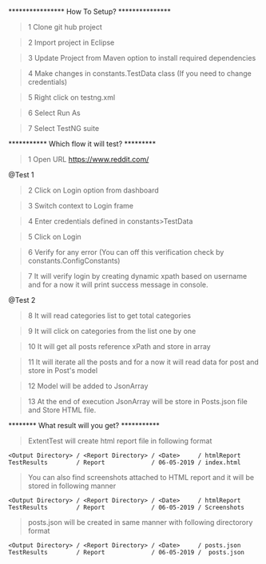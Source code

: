 **************** How To Setup? ***************
> 1 Clone git hub project

> 2 Import project in Eclipse

> 3 Update Project from Maven option to install required dependencies

> 4 Make changes in constants.TestData class (If you need to change credentials)

> 5 Right click on testng.xml

> 6 Select Run As

> 7 Select TestNG suite


*********** Which flow it will test? *********
> 1 Open URL https://www.reddit.com/

@Test 1
> 2 Click on Login option from dashboard

> 3 Switch context to Login frame

> 4 Enter credentials defined in constants>TestData

> 5 Click on Login

> 6 Verify for any error (You can off this verification check by constants.ConfigConstants)

> 7 It will verify login by creating dynamic xpath based on username and for a now it will print success message in console.


@Test 2
> 8 It will read categories list to get total categories

> 9 It will click on categories from the list one by one

> 10 It will get all posts reference xPath and store in array

> 11 It will iterate all the posts and for a now it will read data for post and store in Post's model

> 12 Model will be added to JsonArray

> 13 At the end of execution JsonArray will be store in Posts.json file and Store HTML file.


******** What result will you get? ***********
> ExtentTest will create html report file in following format


	<Output Directory> / <Report Directory> / <Date>	 / htmlReport
	TestResults		   / Report				/ 06-05-2019 / index.html
	
> You can also find screenshots attached to HTML report and it will be stored in following manner


	<Output Directory> / <Report Directory> / <Date>	 / htmlReport
	TestResults		   / Report				/ 06-05-2019 / Screenshots

> posts.json will be created in same manner with following directorory format


	<Output Directory> / <Report Directory> / <Date>	 / posts.json
	TestResults		   / Report				/ 06-05-2019 /  posts.json
